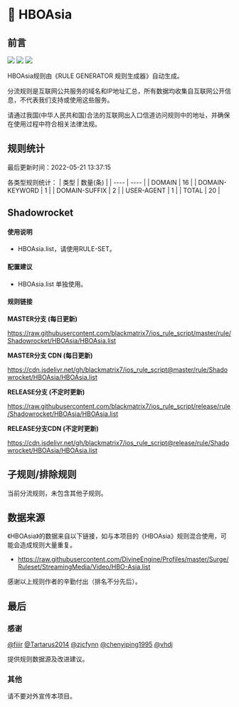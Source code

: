 # 🧸 HBOAsia

## 前言

![](https://shields.io/badge/-移除重复规则-ff69b4) ![](https://shields.io/badge/-DOMAIN与DOMAIN--SUFFIX合并-green) ![](https://shields.io/badge/-IP--CIDR(6)合并-blueviolet) 

HBOAsia规则由《RULE GENERATOR 规则生成器》自动生成。

分流规则是互联网公共服务的域名和IP地址汇总，所有数据均收集自互联网公开信息，不代表我们支持或使用这些服务。

请通过我国(中华人民共和国)合法的互联网出入口信道访问规则中的地址，并确保在使用过程中符合相关法律法规。

## 规则统计

最后更新时间：2022-05-21 13:37:15

各类型规则统计：
| 类型 | 数量(条)  | 
| ---- | ----  |
| DOMAIN | 16  | 
| DOMAIN-KEYWORD | 1  | 
| DOMAIN-SUFFIX | 2  | 
| USER-AGENT | 1  | 
| TOTAL | 20  | 


## Shadowrocket 

#### 使用说明
- HBOAsia.list，请使用RULE-SET。

#### 配置建议
- HBOAsia.list 单独使用。

#### 规则链接
**MASTER分支 (每日更新)**

https://raw.githubusercontent.com/blackmatrix7/ios_rule_script/master/rule/Shadowrocket/HBOAsia/HBOAsia.list

**MASTER分支 CDN (每日更新)**

https://cdn.jsdelivr.net/gh/blackmatrix7/ios_rule_script@master/rule/Shadowrocket/HBOAsia/HBOAsia.list

**RELEASE分支 (不定时更新)**

https://raw.githubusercontent.com/blackmatrix7/ios_rule_script/release/rule/Shadowrocket/HBOAsia/HBOAsia.list

**RELEASE分支CDN (不定时更新)**

https://cdn.jsdelivr.net/gh/blackmatrix7/ios_rule_script@release/rule/Shadowrocket/HBOAsia/HBOAsia.list

## 子规则/排除规则


当前分流规则，未包含其他子规则。

## 数据来源

《HBOAsia》的数据来自以下链接，如与本项目的《HBOAsia》规则混合使用，可能会造成规则大量重复。

- https://raw.githubusercontent.com/DivineEngine/Profiles/master/Surge/Ruleset/StreamingMedia/Video/HBO-Asia.list


感谢以上规则作者的辛勤付出（排名不分先后）。

## 最后

### 感谢

[@fiiir](https://github.com/fiiir) [@Tartarus2014](https://github.com/Tartarus2014) [@zjcfynn](https://github.com/zjcfynn) [@chenyiping1995](https://github.com/chenyiping1995) [@vhdj](https://github.com/vhdj)

提供规则数据源及改进建议。

### 其他

请不要对外宣传本项目。